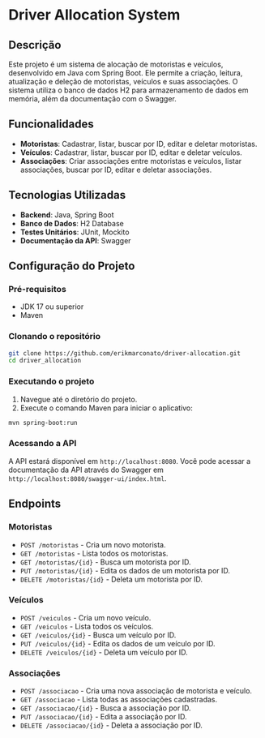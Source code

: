 # Driver Allocation System

## Descrição
Este projeto é um sistema de alocação de motoristas e veículos, desenvolvido em Java com Spring Boot. Ele permite a criação, leitura, atualização e deleção de motoristas, veículos e suas associações. O sistema utiliza o banco de dados H2 para armazenamento de dados em memória, além da documentação com o Swagger.

## Funcionalidades
- **Motoristas**: Cadastrar, listar, buscar por ID, editar e deletar motoristas.
- **Veículos**: Cadastrar, listar, buscar por ID, editar e deletar veículos.
- **Associações**: Criar associações entre motoristas e veículos, listar associações, buscar por ID, editar e deletar associações.

## Tecnologias Utilizadas
- **Backend**: Java, Spring Boot
- **Banco de Dados**: H2 Database
- **Testes Unitários**: JUnit, Mockito
- **Documentação da API**: Swagger

## Configuração do Projeto

### Pré-requisitos
- JDK 17 ou superior
- Maven

### Clonando o repositório
```bash
git clone https://github.com/erikmarconato/driver-allocation.git
cd driver_allocation
```

### Executando o projeto
1. Navegue até o diretório do projeto.
2. Execute o comando Maven para iniciar o aplicativo:
```bash
mvn spring-boot:run
```

### Acessando a API
A API estará disponível em `http://localhost:8080`. Você pode acessar a documentação da API através do Swagger em `http://localhost:8080/swagger-ui/index.html`.

## Endpoints
### Motoristas
- `POST /motoristas` - Cria um novo motorista.
- `GET /motoristas` - Lista todos os motoristas.
- `GET /motoristas/{id}` - Busca um motorista por ID.
- `PUT /motoristas/{id}` - Edita os dados de um motorista por ID.
- `DELETE /motoristas/{id}` - Deleta um motorista por ID.

### Veículos
- `POST /veiculos` - Cria um novo veículo.
- `GET /veiculos` - Lista todos os veículos.
- `GET /veiculos/{id}` - Busca um veículo por ID.
- `PUT /veiculos/{id}` - Edita os dados de um veículo por ID.
- `DELETE /veiculos/{id}` - Deleta um veículo por ID.

### Associações
- `POST /associacao` - Cria uma nova associação de motorista e veículo.
- `GET /associacao` - Lista todas as associações cadastradas.
- `GET /associacao/{id}` - Busca a associação por ID.
- `PUT /associacao/{id}` - Edita a associação por ID.
- `DELETE /associacao/{id}` - Deleta a associação por ID.
